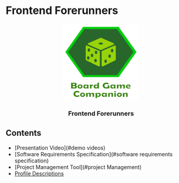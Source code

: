 # Frontend Forerunners

<p align="center">
  <a href="https://getbootstrap.com/">
    <img src="apps/client/src/assets/images/logo.png?raw=true" alt="Bootstrap logo" width="200" height="200">
  </a>
</p>

<h3 align="center">Frontend Forerunners</h3>

## Contents

- [Presentation Video](#demo videos)
- [Software Requirements Specification](#software requirements specification)
- [Project Management Tool](#project Management)
- [Profile Descriptions](#profiles)
